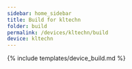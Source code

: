 ```yaml
---
sidebar: home_sidebar
title: Build for kltechn
folder: build
permalink: /devices/kltechn/build
device: kltechn
---
```

{% include templates/device_build.md %}
